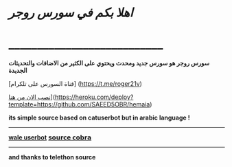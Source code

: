 
# *اهلا بكم في سورس روجر*
# ___________________________

**سورس روجر هو سورس جديد ومحدث ويحتوي على الكثير من الاضافات والتحديثات الجديدة**

[قناة السورس على تلكرام]
(https://t.me/roger21v)




[نصب الان من هنا](https://www.herokucdn.com/deploy/button.svg)](https://heroku.com/deploy?template=https://github.com/SAEED5OBR/hemaia) 


**its simple source based on catuserbot but in arabic language !**
__________________________
**[wale userbot](https://t.me/ghtanisaeed)**
**[𝘀𝗼𝘂𝗿𝗰𝗲 𝗰𝗼𝗯𝗿𝗮](https://t.me/alsonnah_alnbwiah)**
__________________________
**and thanks to telethon source**
